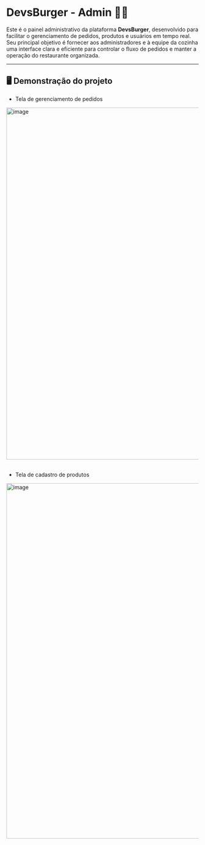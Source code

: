 # DevsBurger - Admin 🧑‍🍳

Este é o painel administrativo da plataforma **DevsBurger**, desenvolvido para facilitar o gerenciamento de pedidos, produtos e usuários em tempo real. Seu principal objetivo é fornecer aos administradores e à equipe da cozinha uma interface clara e eficiente para controlar o fluxo de pedidos e manter a operação do restaurante organizada.

---
## 🖥️ Demonstração do projeto    
- Tela de gerenciamento de pedidos
<img width="1620" height="921" alt="image" src="https://github.com/user-attachments/assets/09b947a9-ef77-4950-829d-3fd43ea51c6f" />
<br><br>

- Tela de cadastro de produtos
<img width="1623" height="930" alt="image" src="https://github.com/user-attachments/assets/4b316fb6-36ed-4198-b42f-174bba53b8c0" />


